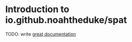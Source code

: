 # Introduction to io.github.noahtheduke/spat

TODO: write [great documentation](http://jacobian.org/writing/what-to-write/)
